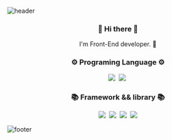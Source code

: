 ![header](https://capsule-render.vercel.app/api?type=Waving&color=007E7E&height=180&section=header&text=Gitsunmin&fontColor=F4631E&fontAlignX=45&fontAlignY=35&fontSize=80&animation=twinkling)

<h3 align="center"> 👋 Hi there 👋 </h3>
<p align="center">
I'm Front-End developer. 🌱 
</p>

<h3 align="center">⚙️ Programing Language ⚙️</h3>
<p align="center">
  <img src="https://img.shields.io/badge/-JavaScript-yellow"/>&nbsp
  <img src="https://img.shields.io/badge/-TypeScript-blue"/>&nbsp
</p>

<h3 align="center">📚 Framework && library 📚</h3>
<p align="center">
  <img src="https://img.shields.io/badge/-Vue-42B883"/>&nbsp
  <img src="https://img.shields.io/badge/-React-61DBFB"/>&nbsp
  <img src="https://img.shields.io/badge/-Svelte-EC4f27"/>&nbsp
  <img src="https://img.shields.io/badge/-GraphQL-E10098"/>
</p>

![footer](https://capsule-render.vercel.app/api?type=Waving&color=007E7E&height=100&section=footer)
